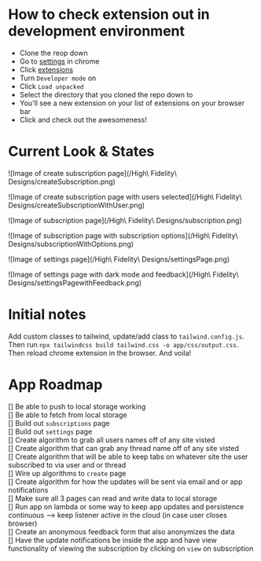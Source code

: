 <h1>How to check extension out in development environment</h1>

- Clone the reop down
- Go to [settings](chrome://settings/) in chrome
- Click [extensions](chrome://extensions/)
- Turn `Developer mode` on
- Click `Load unpacked`
- Select the directory that you cloned the repo down to
- You'll see a new extension on your list of extensions on your browser bar
- Click and check out the awesomeness!

<h1>Current Look & States</h1>

![Image of create subscription page](/High\ Fidelity\ Designs/createSubscription.png)

![Image of create subscription page with users selected](/High\ Fidelity\ Designs/createSubscriptionWithUser.png)

![Image of subscription page](/High\ Fidelity\ Designs/subscription.png)

![Image of subscription page with subscription options](/High\ Fidelity\ Designs/subscriptionWithOptions.png)

![Image of settings page](/High\ Fidelity\ Designs/settingsPage.png)

![Image of settings page with dark mode and feedback](/High\ Fidelity\ Designs/settingsPagewithFeedback.png)

<h1>Initial notes </h1>

Add custom classes to tailwind, update/add class to `tailwind.config.js`. Then run `npx tailwindcss build tailwind.css -o app/css/output.css`. Then reload chrome extension in the browser. And voila!

<h1> App Roadmap </h1>

[] Be able to push to local storage working
<br>
[] Be able to fetch from local storage
<br>
[] Build out `subscriptions` page
<br>
[] Build out `settings` page
<br>
[] Create algorithm to grab all users names off of any site visted
<br>
[] Create algorithm that can grab any thread name off of any site visted
<br>
[] Create algorithm that will be able to keep tabs on whatever site the user subscribed to via user and or thread
<br>
[] Wire up algorithms to `create` page
<br>
[] Create algorithm for how the updates will be sent via email and or app notifications
<br>
[] Make sure all 3 pages can read and write data to local storage
<br>
[] Run app on lambda or some way to keep app updates and persistence continuous --> keep listener active in the cloud (in case user closes browser)
<br>
[] Create an anonymous feedback form that also anonymizes the data
<br>
[] Have the update notifications be inside the app and have view functionality of viewing the subscription by clicking on `view` on subscription
